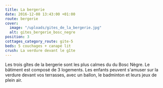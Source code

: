 ```yaml
---
title: La bergerie
date: 2016-12-08 13:43:00 +01:00
route: bergerie
cover:
  image: "/uploads/gites_de_la_bergerie.jpg"
  alt: gites_bergerie_bosc_negre
position: 3
cottages_category_route: gite-5
beds: 5 couchages + canapé lit
crush: La verdure devant le gîte
---
```


Les trois gîtes de la bergerie sont les plus calmes du du Bosc Nègre. Le bâtiment est composé de 3 logements. Les enfants peuvent s'amuser sur la verdure devant vos terrasses, avec un ballon, le badminton et leurs jeux de plein air.
